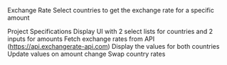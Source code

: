 Exchange Rate
Select countries to get the exchange rate for a specific amount

Project Specifications
Display UI with 2 select lists for countries and 2 inputs for amounts
Fetch exchange rates from API (https://api.exchangerate-api.com)
Display the values for both countries
Update values on amount change
Swap country rates
